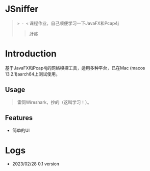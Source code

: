 # JSniffer

> `> - <` 课程作业，自己顺便学习一下JavaFX和Pcap4j
> >肝疼

# Introduction
基于JavaFX和Pcap4j的网络嗅探工具，适用多种平台，已在Mac (macos 13.2.1)aarch64上测试使用。


## Usage

>雷同Wireshark，抄的（这叫学习！）。

## Features

- 简单的UI

# Logs

- 2023/02/28 0.1 version
